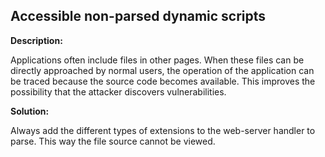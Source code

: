 
Accessible non-parsed dynamic scripts
-------

**Description:**

Applications often include files in other pages. When these files can be directly 
approached by normal users, the operation of the application can be traced because the 
source code becomes available. This improves the possibility that the attacker discovers 
vulnerabilities.


**Solution:**

Always add the different types of extensions to the web-server handler to parse. 
This way the file source cannot be viewed.

	